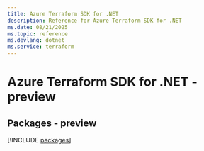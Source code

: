 ```yaml
---
title: Azure Terraform SDK for .NET
description: Reference for Azure Terraform SDK for .NET
ms.date: 08/21/2025
ms.topic: reference
ms.devlang: dotnet
ms.service: terraform
---
```

# Azure Terraform SDK for .NET - preview
## Packages - preview
[!INCLUDE [packages](terraform-index.md)]